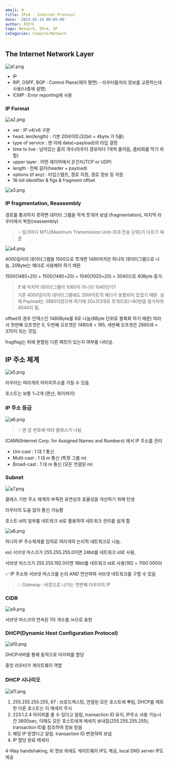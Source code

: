 ```yaml
---
emoji: 🌐
title: IPv4 - Internet Protocol
date: '2023-05-14 00:00:00'
author: 최민석
tags: Network, IPv4, IP
categories: ComputerNetwork
---
```

## The Internet Network Layer

![a1.png](a1.png)

- IP
- RIP, OSPF, BGP : Control Plane(제어 평면) - 라우터들끼리 정보를 교환하는데 사용(나중에 설명)
- ICMP : Error reporting에 사용

### IP Format

![a2.png](a2.png)

- ver : IP v4/v6 구분
- head. len(length) : 기본 20바이트(32bit = 4byte 가 5줄)
- type of service : 맨 아래 data(=payload)의 타입 결정
- time to live : 남아있는 홉의 개수(라우터 경유마다 1개씩 줄어듬, 좀비화를 막기 위함)
- upper layer : 어떤 레이어에서 온건지(TCP or UDP)
- length : 전체 길이(header + payload)
- options (if any) : 타임스탬프, 경로 지정, 경로 정보 등 저장
- 16-bit identifier & flgs & fragment offset

![a3.png](a3.png)

### IP fragmentation, Reassembly

경로를 통과하지 못하면 데이터 그램을 작게 쪼개어 보냄 (fragmentation), 마지막 라우터에서 복원(reassembly)


>💡 링크마다 MTU(Maximum Transmission Unit-최대 전송 단위)가 다르기 때문

![a4.png](a4.png)

4000길이의 데이터그램을 1500으로 쪼개면 1480까지만 하나의 데이터그램으로 나눔, 20Byte는 헤더로 사용해야 하기 때문

1500(1480+20) + 1500(1480+20) + 1040(1020+20) = 3040으로 40Byte 증가.


>❓ 왜 마지막 데이터그램이 1060이 아니라 1040인가?  
>기존 4000길이의 데이터그램에도 20바이트의 헤더가 포함되어 있었기 때문. 실제 Payload는 3980이었으며 여기에 20x3(3개로 쪼개므로)=60만큼 증가하여 4040이 됨.


offset의 경우 인덱스인 1480Byte를 8로 나눔(8Byte 단위로 블록화 하기 때문) 따라서 첫번째 오프셋은 0, 두번째 오프셋은 1480/8 = 185, 세번째 오프셋은 2960/8 = 370이 되는 것임.

fragflag는 뒤에 분할된 다른 패킷이 있는지 여부를 나타냄.

## IP 주소 체계

![a5.png](a5.png)

라우터는 여러개의 아이피주소를 가질 수 있음

호스트는 보통 1~2개 (랜선, 와이파이)

### IP 주소 등급

![a6.png](a6.png)

>💡 맨 앞 번호에 따라 클래스가 나뉨


ICANN(Internet Corp. for Assigned Names and Numbers) 에서 IP 주소를 관리

- Uni-cast : 1 대 1 통신
- Multi-cast : 1 대 m 통신 (특정 그룹 m)
- Broad-cast : 1 대 m 통신 (모든 연결된 m)

### Subnet

![a7.png](a7.png)

클래스 기반 주소 체계의 부족한 유연성과 효율성을 개선하기 위해 탄생

라우터의 도움 없이 통신 가능함

호스트 id의 일부를 네트워크 id로 활용하여 네트워크 관리를 쉽게 함

![a8.png](a8.png)

하나의 IP 주소체계를 임의로 여러개의 논리적 네트워크로 나눔.

ex) 서브넷 마스크가 255.255.255.0이면 24bit를 네트워크 id로 사용,

서브넷 마스크가 255.255.192.0이면 18bit를 네트워크 id로 사용(192 = 1100 0000)

✅ IP 주소와 서브넷 마스크를 논리 AND 연산하여 서브넷 네트워크를 구할 수 있음

>💡 Gateway : 바깥으로 나가는 첫번째 라우터의 IP


### CIDR

![a9.png](a9.png)

서브넷 마스크의 연속된 1의 개수를 /n으로 표현

### DHCP(Dynamic Host Configuration Protocol)

![a10.png](a10.png)

DHCP서버를 통해 동적으로 아이피를 할당

중앙 라우터가 게이트웨이 역할

### DHCP 시나리오

![a11.png](a11.png)

1. 255.255.255.255, 67 : 브로드캐스팅, 연결된 모든 호스트에 뿌림, DHCP를 제외한 다른 호스트는 이 메세지 무시
2. 223.1.2.4 아이피를 줄 수 있다고 알림, transaction ID 유지, IP주소 사용 가능시간 3600sec, 이때도 모든 호스트에게 메세지 보내짐(255.255.255.255), transaction ID를 참조하여 정보 받음
3. 해당 IP 받겠다고 알림. transaction ID 변경하여 보냄
4. IP 할당 완료 메세지

4-Way handshaking, 위 정보 외에도 게이트웨이 IP도 제공, local DNS server IP도 제공

```toc
```
